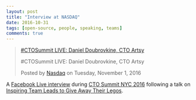 ```yaml
---
layout: post
title: "Interview at NASDAQ"
date: 2016-10-31
tags: [open-source, people, speaking, teams]
comments: true
---
```

<p markdown="0">
<div id="fb-root"></div>
<script>(function(d, s, id) {
var js, fjs = d.getElementsByTagName(s)[0];
if (d.getElementById(id)) return;
js = d.createElement(s); js.id = id;
js.src = "//connect.facebook.net/en_US/sdk.js#xfbml=1&version=v2.8";
fjs.parentNode.insertBefore(js, fjs);
}(document, 'script', 'facebook-jssdk'));</script>
<div class="fb-video" data-href="https://www.facebook.com/NASDAQ/videos/10154582987442429/" data-width="640" data-show-text="false">
<blockquote cite="https://www.facebook.com/NASDAQ/videos/10154582987442429/" class="fb-xfbml-parse-ignore">
<a href="https://www.facebook.com/NASDAQ/videos/10154582987442429/">#CTOSummit LIVE: Daniel Doubrovkine, CTO Artsy</a>
<p>#CTOSummit LIVE: Daniel Doubrovkine, CTO Artsy</p>Posted by <a href="https://www.facebook.com/NASDAQ/">Nasdaq</a> on Tuesday, November 1, 2016
</blockquote>
</div></p>

A [Facebook Live interview](https://www.facebook.com/NASDAQ/videos/10154582987442429) during [CTO Summit NYC 2016](http://www.ticketbase.com/events/2016-new-york-nasdaq-cto-summit) following a talk on [Inspiring Team Leads to Give Away Their Legos](http://www.slideshare.net/dblockdotorg/nasdaq-cto-summit-inspiring-team-leads-to-give-away-legos).
